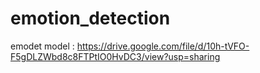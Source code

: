# emotion_detection

 emodet model : https://drive.google.com/file/d/10h-tVFO-F5gDLZWbd8c8FTPtIO0HvDC3/view?usp=sharing

